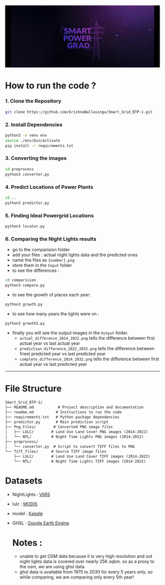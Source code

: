 ![alternate](https://github.com/krishnaNallasingu/Smart_Grid_BTP-1/blob/main/logo.jpg)

# How to run the code ? 
### 1. Clone the Repository
```bash
git clone https://github.com/krishnaNallasingu/Smart_Grid_BTP-1.git
```

### 2. Install Dependencies
```bash
python3 -m venv env
source ./env/bin/activate
pip install -r requirements.txt
```

### 3. Converting the images
```bash
cd preprocess
python3 converter.py
```

### 4. Predict Locations of Power Plants
```bash
cd ..
python3 predictor.py
```

### 5. Finding Ideal Powergrid Locations
```bash
python3 locator.py
```

### 6. Comparing the Night Lights results
- go to the comparision folder
- add your files : actual night lights data and the predicted ones
- name the files as `{number}.png`
- store them in the `Input` folder
- to see the differences :
```bash
cd comparision
python3 compare.py
```
- to see the growth of places each year:
```bash
python3 growth.py
```
- to see how many years the lights were on :
```bash
python3 growth2.py
```
- finally you will see the output images in the `Output` folder.
  - `actual_difference_2014_2022.png` tells the difference between first actual year vs last actual year
  - `prediction_difference_2022_2032.png` tells the difference between firest predicted year vs last predicted year
  - `complete_difference_2014_2032.png` tells the difference between first actual year vs last predicted year

---

# File Structure

```
Smart_Grid_BTP-1/
├── README.md           # Project description and documentation
├── readme.md          # Instructions to run the code
├── requirements.txt   # Python package dependencies
├── predictor.py       # Main prediction script
├── Png_Files/        # Converted PNG image files
│   ├── LULC/        # Land Use Land Cover PNG images (2014-2022)
│   └── NTL/         # Night Time Lights PNG images (2014-2022)
├── preprocess/
│   └── converter.py  # Script to convert TIFF files to PNG
└── Tiff_files/      # Source TIFF image files
    ├── LULC/        # Land Use Land Cover TIFF images (2014-2022)
    └── NTL/         # Night Time Lights TIFF images (2014-2022)
```

# Datasets
- NightLights : [VIIRS](https://developers.google.com/earth-engine/datasets/catalog/NOAA_VIIRS_DNB_MONTHLY_V1_VCMCFG)
- lulc : [MODIS](https://developers.google.com/earth-engine/datasets/catalog/MODIS_061_MCD12Q1)
- model : [Kaggle](https://www.kaggle.com/code/susheelkrishna2/ntl-predictions)
- GHSL : [Google Earth Engine](https://developers.google.com/earth-engine/datasets/catalog/JRC_GHSL_P2023A_GHS_BUILT_S#description)

  # Notes :
  - unable to get OSM data because it is very high resolution and out night lights data is covered over nearly 25K sqkm. so as a proxy to the osm, we are using ghsl data.
  - ghsl data is available from 1975 to 2030 for every 5 years only. so while comparing, we are comparing only every 5th year!
